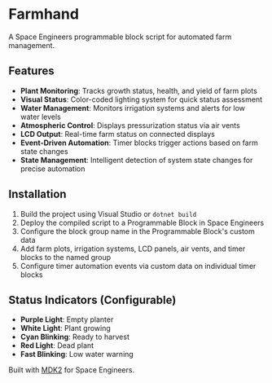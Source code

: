 # Farmhand

A Space Engineers programmable block script for automated farm management.

## Features

- **Plant Monitoring**: Tracks growth status, health, and yield of farm plots
- **Visual Status**: Color-coded lighting system for quick status assessment
- **Water Management**: Monitors irrigation systems and alerts for low water levels
- **Atmospheric Control**: Displays pressurization status via air vents
- **LCD Output**: Real-time farm status on connected displays
- **Event-Driven Automation**: Timer blocks trigger actions based on farm state changes
- **State Management**: Intelligent detection of system state changes for precise automation

## Installation

1. Build the project using Visual Studio or `dotnet build`
2. Deploy the compiled script to a Programmable Block in Space Engineers
3. Configure the block group name in the Programmable Block's custom data
4. Add farm plots, irrigation systems, LCD panels, air vents, and timer blocks to the named group
5. Configure timer automation events via custom data on individual timer blocks

## Status Indicators (Configurable)

- **Purple Light**: Empty planter
- **White Light**: Plant growing
- **Cyan Blinking**: Ready to harvest
- **Red Light**: Dead plant
- **Fast Blinking**: Low water warning

Built with [MDK2](https://github.com/malware-dev/MDK-SE) for Space Engineers.
